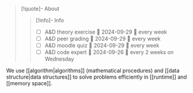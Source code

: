 
> [!quote]- About
> > [!info]- Info
> > - [ ] A&D theory exercise 📅 2024-09-29 🔁 every week 
> > - [ ] A&D peer grading 📅 2024-09-29 🔁 every week 
> > - [ ] A&D moodle quiz 📅 2024-09-29  🔁 every week 
> > - [ ] A&D code expert 📅 2024-09-26 🔁 every 2 weeks on Wednesday 

We use [[algorithm|algorithms]] (mathematical procedures) and [[data structure|data structures]] to solve problems efficiently in [[runtime]] and [[memory space]].
